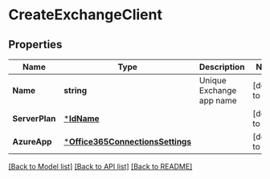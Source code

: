 # CreateExchangeClient

## Properties
Name | Type | Description | Notes
------------ | ------------- | ------------- | -------------
**Name** | **string** | Unique Exchange app name | [default to null]
**ServerPlan** | [***IdName**](IdName.md) |  | [default to null]
**AzureApp** | [***Office365ConnectionsSettings**](Office365ConnectionsSettings.md) |  | [default to null]

[[Back to Model list]](../README.md#documentation-for-models) [[Back to API list]](../README.md#documentation-for-api-endpoints) [[Back to README]](../README.md)

